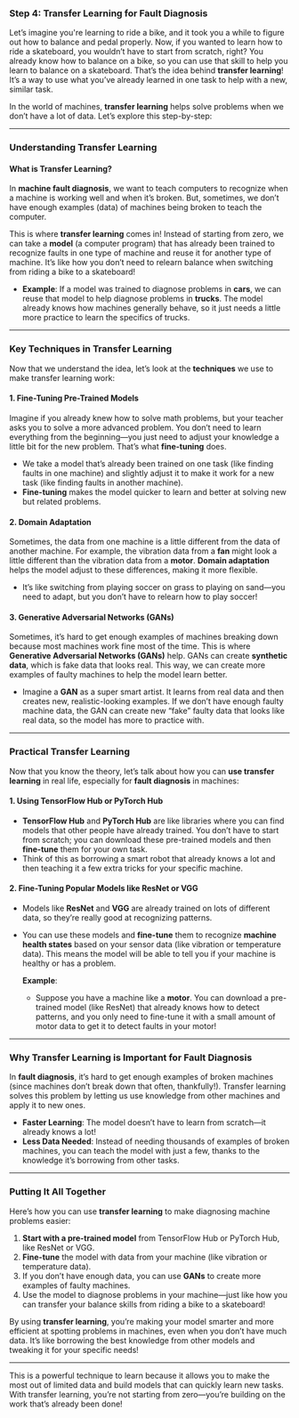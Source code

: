 ### Step 4: **Transfer Learning for Fault Diagnosis** 

Let’s imagine you're learning to ride a bike, and it took you a while to figure out how to balance and pedal properly. Now, if you wanted to learn how to ride a skateboard, you wouldn’t have to start from scratch, right? You already know how to balance on a bike, so you can use that skill to help you learn to balance on a skateboard. That’s the idea behind **transfer learning**! It’s a way to use what you’ve already learned in one task to help with a new, similar task.

In the world of machines, **transfer learning** helps solve problems when we don’t have a lot of data. Let’s explore this step-by-step:

---

### **Understanding Transfer Learning**

#### What is Transfer Learning?
In **machine fault diagnosis**, we want to teach computers to recognize when a machine is working well and when it’s broken. But, sometimes, we don’t have enough examples (data) of machines being broken to teach the computer.

This is where **transfer learning** comes in! Instead of starting from zero, we can take a **model** (a computer program) that has already been trained to recognize faults in one type of machine and reuse it for another type of machine. It’s like how you don’t need to relearn balance when switching from riding a bike to a skateboard!

- **Example**: If a model was trained to diagnose problems in **cars**, we can reuse that model to help diagnose problems in **trucks**. The model already knows how machines generally behave, so it just needs a little more practice to learn the specifics of trucks.

---

### **Key Techniques in Transfer Learning**

Now that we understand the idea, let’s look at the **techniques** we use to make transfer learning work:

#### **1. Fine-Tuning Pre-Trained Models**
Imagine if you already knew how to solve math problems, but your teacher asks you to solve a more advanced problem. You don’t need to learn everything from the beginning—you just need to adjust your knowledge a little bit for the new problem. That’s what **fine-tuning** does.

- We take a model that’s already been trained on one task (like finding faults in one machine) and slightly adjust it to make it work for a new task (like finding faults in another machine).
- **Fine-tuning** makes the model quicker to learn and better at solving new but related problems.

#### **2. Domain Adaptation**
Sometimes, the data from one machine is a little different from the data of another machine. For example, the vibration data from a **fan** might look a little different than the vibration data from a **motor**. **Domain adaptation** helps the model adjust to these differences, making it more flexible.

- It’s like switching from playing soccer on grass to playing on sand—you need to adapt, but you don’t have to relearn how to play soccer!

#### **3. Generative Adversarial Networks (GANs)**
Sometimes, it’s hard to get enough examples of machines breaking down because most machines work fine most of the time. This is where **Generative Adversarial Networks (GANs)** help. GANs can create **synthetic data**, which is fake data that looks real. This way, we can create more examples of faulty machines to help the model learn better.

- Imagine a **GAN** as a super smart artist. It learns from real data and then creates new, realistic-looking examples. If we don’t have enough faulty machine data, the GAN can create new “fake” faulty data that looks like real data, so the model has more to practice with.

---

### **Practical Transfer Learning**

Now that you know the theory, let’s talk about how you can **use transfer learning** in real life, especially for **fault diagnosis** in machines:

#### **1. Using TensorFlow Hub or PyTorch Hub**
- **TensorFlow Hub** and **PyTorch Hub** are like libraries where you can find models that other people have already trained. You don’t have to start from scratch; you can download these pre-trained models and then **fine-tune** them for your own task.
- Think of this as borrowing a smart robot that already knows a lot and then teaching it a few extra tricks for your specific machine.

#### **2. Fine-Tuning Popular Models like ResNet or VGG**
- Models like **ResNet** and **VGG** are already trained on lots of different data, so they’re really good at recognizing patterns.
- You can use these models and **fine-tune** them to recognize **machine health states** based on your sensor data (like vibration or temperature data). This means the model will be able to tell you if your machine is healthy or has a problem.
  
   **Example**:
   - Suppose you have a machine like a **motor**. You can download a pre-trained model (like ResNet) that already knows how to detect patterns, and you only need to fine-tune it with a small amount of motor data to get it to detect faults in your motor!

---

### **Why Transfer Learning is Important for Fault Diagnosis**
In **fault diagnosis**, it’s hard to get enough examples of broken machines (since machines don’t break down that often, thankfully!). Transfer learning solves this problem by letting us use knowledge from other machines and apply it to new ones.

- **Faster Learning**: The model doesn’t have to learn from scratch—it already knows a lot!
- **Less Data Needed**: Instead of needing thousands of examples of broken machines, you can teach the model with just a few, thanks to the knowledge it’s borrowing from other tasks.

---

### **Putting It All Together**
Here’s how you can use **transfer learning** to make diagnosing machine problems easier:
1. **Start with a pre-trained model** from TensorFlow Hub or PyTorch Hub, like ResNet or VGG.
2. **Fine-tune** the model with data from your machine (like vibration or temperature data).
3. If you don’t have enough data, you can use **GANs** to create more examples of faulty machines.
4. Use the model to diagnose problems in your machine—just like how you can transfer your balance skills from riding a bike to a skateboard!

By using **transfer learning**, you’re making your model smarter and more efficient at spotting problems in machines, even when you don’t have much data. It’s like borrowing the best knowledge from other models and tweaking it for your specific needs!

---

This is a powerful technique to learn because it allows you to make the most out of limited data and build models that can quickly learn new tasks. With transfer learning, you’re not starting from zero—you’re building on the work that’s already been done!
